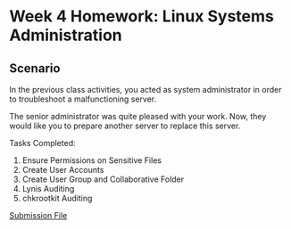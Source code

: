 # Week 4 Homework: Linux Systems Administration
## Scenario 
In the previous class activities, you acted as system administrator in order to troubleshoot a malfunctioning server.

The senior administrator was quite pleased with your work. Now, they would like you to prepare another server to replace this server. 

Tasks Completed:
1. Ensure Permissions on Sensitive Files
2. Create User Accounts
3. Create User Group and Collaborative Folder
4. Lynis Auditing
5. chkrootkit Auditing


[Submission File](./DavidChen_SubmissionFile.md)

